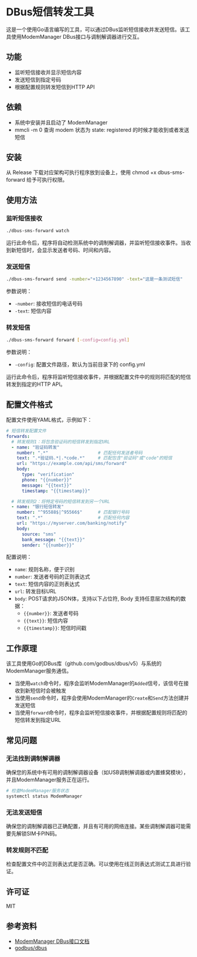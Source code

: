 # DBus短信转发工具

这是一个使用Go语言编写的工具，可以通过DBus监听短信接收并发送短信。该工具使用ModemManager DBus接口与调制解调器进行交互。

## 功能

- 监听短信接收并显示短信内容
- 发送短信到指定号码
- 根据配置规则转发短信到HTTP API

## 依赖

- 系统中安装并且启动了 ModemManager
- mmcli -m 0 查询 modem 状态为 state: registered 的时候才能收到或者发送短信

## 安装

从 Release 下载对应架构可执行程序放到设备上，使用 chmod +x dbus-sms-forward 给予可执行权限。

## 使用方法

### 监听短信接收

```bash
./dbus-sms-forward watch
```

运行此命令后，程序将自动检测系统中的调制解调器，并监听短信接收事件。当收到新短信时，会显示发送者号码、时间和内容。

### 发送短信

```bash
./dbus-sms-forward send -number="+1234567890" -text="这是一条测试短信"
```

参数说明：
- `-number`: 接收短信的电话号码
- `-text`: 短信内容

### 转发短信

```bash
./dbus-sms-forward forward [-config=config.yml]
```

参数说明：
- `-config`: 配置文件路径，默认为当前目录下的 config.yml

运行此命令后，程序将监听短信接收事件，并根据配置文件中的规则将匹配的短信转发到指定的HTTP API。

## 配置文件格式

配置文件使用YAML格式，示例如下：

```yaml
# 短信转发配置文件
forwards:
  # 转发规则1：将包含验证码的短信转发到指定URL
  - name: "验证码转发"
    number: ".*"                   # 匹配任何发送者号码
    text: ".*验证码.*|.*code.*"     # 匹配包含"验证码"或"code"的短信
    url: "https://example.com/api/sms/forward"
    body:
      type: "verification"
      phone: "{{number}}"
      message: "{{text}}"
      timestamp: "{{timestamp}}"

  # 转发规则2：将特定号码的短信转发到另一个URL
  - name: "银行短信转发"
    number: "^95588$|^95566$"      # 匹配银行号码
    text: ".*"                     # 匹配任何内容
    url: "https://myserver.com/banking/notify"
    body:
      source: "sms"
      bank_message: "{{text}}"
      sender: "{{number}}"
```

配置说明：
- `name`: 规则名称，便于识别
- `number`: 发送者号码的正则表达式
- `text`: 短信内容的正则表达式
- `url`: 转发目标URL
- `body`: POST请求的JSON体，支持以下占位符, Body 支持任意层次结构的数据：
  - `{{number}}`: 发送者号码
  - `{{text}}`: 短信内容
  - `{{timestamp}}`: 短信时间戳

## 工作原理

该工具使用Go的DBus库（github.com/godbus/dbus/v5）与系统的ModemManager服务通信。

- 当使用`watch`命令时，程序会监听ModemManager的`Added`信号，该信号在接收到新短信时会被触发
- 当使用`send`命令时，程序会使用ModemManager的`Create`和`Send`方法创建并发送短信
- 当使用`forward`命令时，程序会监听短信接收事件，并根据配置规则将匹配的短信转发到指定URL

## 常见问题

### 无法找到调制解调器

确保您的系统中有可用的调制解调器设备（如USB调制解调器或内置蜂窝模块），并且ModemManager服务正在运行。

```bash
# 检查ModemManager服务状态
systemctl status ModemManager
```

### 无法发送短信

确保您的调制解调器已正确配置，并且有可用的网络连接。某些调制解调器可能需要先解锁SIM卡PIN码。

### 转发规则不匹配

检查配置文件中的正则表达式是否正确。可以使用在线正则表达式测试工具进行验证。

## 许可证

MIT

## 参考资料

- [ModemManager DBus接口文档](https://www.freedesktop.org/software/ModemManager/doc/latest/ModemManager/gdbus-org.freedesktop.ModemManager1.Modem.Messaging.html)
- [godbus/dbus](https://github.com/godbus/dbus) 